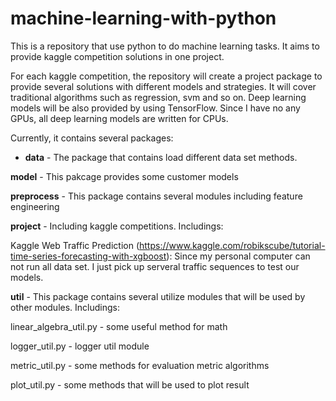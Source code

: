 # machine-learning-with-python
This is a repository that use python to do machine learning tasks. It aims to provide kaggle competition solutions in one project. 

For each kaggle competition, the repository will create a project package to provide several solutions with different models and strategies. It will cover traditional algorithms such as regression, svm and so on. Deep learning models will be also provided by using TensorFlow. Since I have no any GPUs, all deep learning models are written for CPUs.

Currently, it contains several packages:

- **data** - The package that contains load different data set methods.

**model** - This pakcage provides some customer models

**preprocess** - This package contains several modules including feature engineering

**project** - Including kaggle competitions. Includings:

Kaggle Web Traffic Prediction (https://www.kaggle.com/robikscube/tutorial-time-series-forecasting-with-xgboost): Since my personal computer can not run all data set. I just pick up serveral traffic sequences to test our models.

**util** - This package contains several utilize modules that will be used by other modules. Includings:

linear_algebra_util.py - some useful method for math

logger_util.py - logger util module

metric_util.py - some methods for evaluation metric algorithms

plot_util.py - some methods that will be used to plot result
